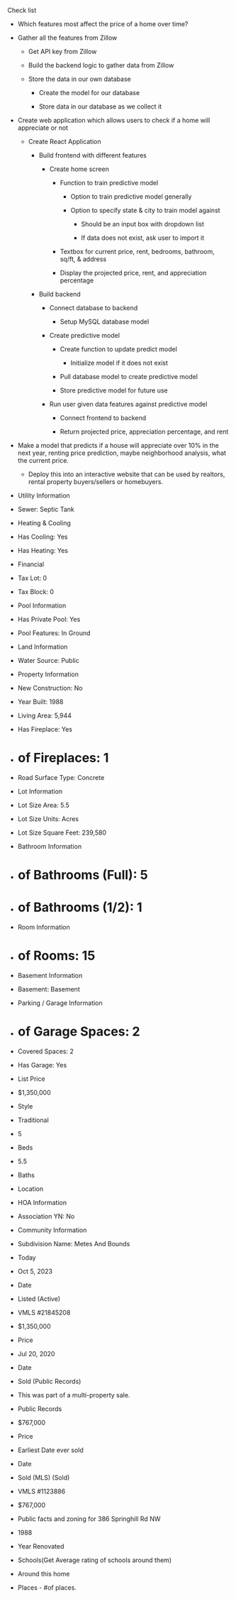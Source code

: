 Check list

-   Which features most affect the price of a home over time?

-   Gather all the features from Zillow

    -   Get API key from Zillow

    -   Build the backend logic to gather data from Zillow

    -   Store the data in our own database

        -   Create the model for our database

        -   Store data in our database as we collect it

-   Create web application which allows users to check if a home will appreciate or not

    -   Create React Application

        -   Build frontend with different features

            -   Create home screen

                -   Function to train predictive model

                    -   Option to train predictive model generally

                    -   Option to specify state & city to train model against

                        -   Should be an input box with dropdown list

                        -   If data does not exist, ask user to import it

                -   Textbox for current price, rent, bedrooms, bathroom, sq/ft, & address

                -   Display the projected price, rent, and appreciation percentage

        -   Build backend

            -   Connect database to backend

                -   Setup MySQL database model

            -   Create predictive model

                -   Create function to update predict model

                    -   Initialize model if it does not exist

                -   Pull database model to create predictive model

                -   Store predictive model for future use

            -   Run user given data features against predictive model

                -   Connect frontend to backend

                -   Return projected price, appreciation percentage, and rent

-   Make a model that predicts if a house will appreciate over 10% in the next year, renting price prediction, maybe neighborhood analysis, what the current price.

    -   Deploy this into an interactive website that can be used by realtors, rental property buyers/sellers or homebuyers.



-   Utility Information

-   Sewer: Septic Tank

-   Heating & Cooling

-   Has Cooling: Yes

-   Has Heating: Yes

-   Financial

-   Tax Lot: 0

-   Tax Block: 0

-   Pool Information

-   Has Private Pool: Yes

-   Pool Features: In Ground

-   Land Information

-   Water Source: Public

-   Property Information

-   New Construction: No

-   Year Built: 1988

-   Living Area: 5,944

-   Has Fireplace: Yes

-   # of Fireplaces: 1

-   Road Surface Type: Concrete

-   Lot Information

-   Lot Size Area: 5.5

-   Lot Size Units: Acres

-   Lot Size Square Feet: 239,580

-   Bathroom Information

-   # of Bathrooms (Full): 5

-   # of Bathrooms (1/2): 1

-   Room Information

-   # of Rooms: 15

-   Basement Information

-   Basement: Basement

-   Parking / Garage Information

-   # of Garage Spaces: 2

-   Covered Spaces: 2

-   Has Garage: Yes

-   List Price

-   $1,350,000

-   Style

-   Traditional

-   5

-   Beds

-   5.5

-   Baths

-   Location

-   HOA Information

-   Association YN: No

-   Community Information

-   Subdivision Name: Metes And Bounds

-   Today

-   Oct 5, 2023

-   Date

-   Listed (Active)

-   VMLS #21845208

-   $1,350,000

-   Price

-   Jul 20, 2020

-   Date

-   Sold (Public Records)

-   This was part of a multi-property sale.

-   Public Records

-   $767,000

-   Price

-   Earliest Date ever sold

-   Date

-   Sold (MLS) (Sold)

-   VMLS #1123886

-   $767,000

-   Public facts and zoning for 386 Springhill Rd NW

-   1988

-   Year Renovated

-   Schools(Get Average rating of schools around them)

-   Around this home

-   Places - #of places.